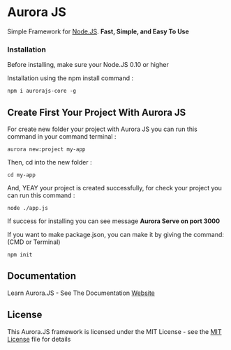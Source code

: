 # Aurora JS

Simple Framework for [Node.JS](https://nodejs.org/en/). **Fast, Simple, and Easy To Use**

### Installation

Before installing, make sure your Node.JS 0.10 or higher

Installation using the npm install command :

```
npm i aurorajs-core -g
```

## Create First Your Project With Aurora JS

For create new folder your project with Aurora JS you can run this command in your command terminal :
```
aurora new:project my-app
```

Then, cd into the new folder :
```
cd my-app
```

And, YEAY your project is created successfully, for check your project  you can run this command :
```
node ./app.js
```
If success for installing you can see message **Aurora Serve on port 3000**

If you want to make package.json, you can make it by giving the command: (CMD or Terminal)
```
npm init
```
## Documentation

Learn Aurora.JS - See The Documentation [Website](https://aurorajs.net/documentation)

## License

This Aurora.JS framework is licensed under the MIT License - see the [MIT License](https://opensource.org/licenses/MIT) file for details